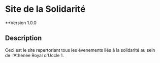 # Site de la Solidarité

**Version 1.0.0

## Description

Ceci est le site repertoriant tous les évenements liés à la solidarité au sein de l'Athénée Royal d'Uccle 1. 